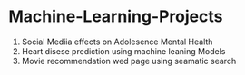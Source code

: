 # Machine-Learning-Projects 
1. Social Mediia effects on Adolesence Mental Health
2. Heart disese prediction using machine leaning Models
3. Movie recommendation wed page using seamatic search
